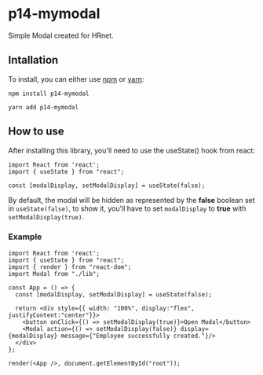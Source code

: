 
# p14-mymodal
Simple Modal created for HRnet.

## Intallation
To install, you can either use [npm](https://npmjs.org/) or [yarn](https://yarnpkg.com):

```
npm install p14-mymodal
```

```
yarn add p14-mymodal
```

## How to use
After installing this library, you'll need to use the useState() hook from react:
```
import React from 'react';
import { useState } from "react";

const [modalDisplay, setModalDisplay] = useState(false);
```
By default, the modal will be hidden as represented by the **false** boolean set in `useState(false)`, to show it, you'll have to set `modalDisplay` to **true** with `setModalDisplay(true)`.

### Example

```
import React from 'react';
import { useState } from "react";
import { render } from "react-dom";
import Modal from "./lib";

const App = () => {
  const [modalDisplay, setModalDisplay] = useState(false);

  return <div style={{ width: "100%", display:"flex", justifyContent:"center"}}>
    <button onClick={() => setModalDisplay(true)}>Open Modal</button>
    <Modal action={() => setModalDisplay(false)} display={modalDisplay} message={"Employee successfully created."}/>
  </div>
};

render(<App />, document.getElementById("root"));
```

